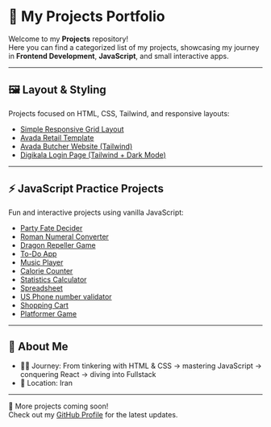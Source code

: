 # 🚀 My Projects Portfolio

Welcome to my **Projects** repository!  
Here you can find a categorized list of my projects, showcasing my journey in **Frontend Development**, **JavaScript**, and small interactive apps.

---

## 🖼️ Layout & Styling
Projects focused on HTML, CSS, Tailwind, and responsive layouts:

- [Simple Responsive Grid Layout](https://github.com/SadeghDehyadgari/simple-responsive-grid-layout)  
- [Avada Retail Template](https://github.com/SadeghDehyadgari/avada-retail)  
- [Avada Butcher Website (Tailwind)](https://github.com/SadeghDehyadgari/Avada-Butcher-Website-with-Tailwind)  
- [Digikala Login Page (Tailwind + Dark Mode)](https://github.com/SadeghDehyadgari/digikala-login-with-tailwind-darkmode)  

---

## ⚡ JavaScript Practice Projects
Fun and interactive projects using vanilla JavaScript:

- [Party Fate Decider](https://github.com/SadeghDehyadgari/Party-fate-decider-JS)  
- [Roman Numeral Converter](https://github.com/SadeghDehyadgari/roman-numeral-converter)  
- [Dragon Repeller Game](https://github.com/SadeghDehyadgari/dragon-repeller)  
- [To-Do App](https://github.com/SadeghDehyadgari/todo-app)  
- [Music Player](https://github.com/SadeghDehyadgari/Music-player)  
- [Calorie Counter](https://github.com/SadeghDehyadgari/calorie-counter)
- [Statistics Calculator](https://github.com/SadeghDehyadgari/statistics-calculator)
- [Spreadsheet](https://github.com/SadeghDehyadgari/spreadsheet/tree/main)
- [US Phone number validator](https://github.com/SadeghDehyadgari/phone-number-validator/tree/main)
- [Shopping Cart](https://github.com/SadeghDehyadgari/shopping-cart)
- [Platformer Game](https://github.com/SadeghDehyadgari/platformer-game/tree/main)

---

## 🌱 About Me
- 👨‍💻 Journey: From tinkering with HTML & CSS → mastering JavaScript → conquering React → diving into Fullstack 
- 📍 Location: Iran  

---

📌 More projects coming soon!  
Check out my [GitHub Profile](https://github.com/SadeghDehyadgari) for the latest updates.
